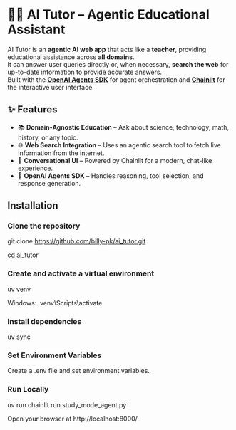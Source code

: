# 🧑‍🏫 AI Tutor – Agentic Educational Assistant

AI Tutor is an **agentic AI web app** that acts like a **teacher**, providing educational assistance across **all domains**.  
It can answer user queries directly or, when necessary, **search the web** for up-to-date information to provide accurate answers.  
Built with the **[OpenAI Agents SDK](https://openai.github.io/openai-agents-python/)** for agent orchestration and **[Chainlit](https://docs.chainlit.io/)** for the interactive user interface.


## ✨ Features

- 📚 **Domain-Agnostic Education** – Ask about science, technology, math, history, or any topic.  
- 🌐 **Web Search Integration** – Uses an agentic search tool to fetch live information from the internet.  
- 🤝 **Conversational UI** – Powered by Chainlit for a modern, chat-like experience.  
- 🧠 **OpenAI Agents SDK** – Handles reasoning, tool selection, and response generation.  


##  Installation

### Clone the repository
git clone https://github.com/billy-pk/ai_tutor.git

cd ai_tutor

### Create and activate a virtual environment
uv venv

Windows: .venv\Scripts\activate

### Install dependencies

uv sync

### Set Environment Variables

Create a .env file and set environment variables.

### Run Locally

uv run chainlit run study_mode_agent.py 

Open your browser at http://localhost:8000/





